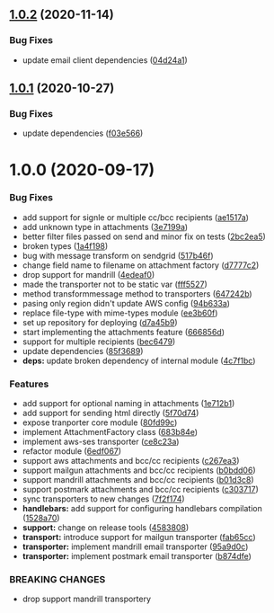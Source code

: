 ## [1.0.2](https://github.com/gkampitakis/email-client/compare/v1.0.1...v1.0.2) (2020-11-14)


### Bug Fixes

* update email client dependencies ([04d24a1](https://github.com/gkampitakis/email-client/commit/04d24a15ec2f51ea9c3ed908694ee247ec46eb47))

## [1.0.1](https://github.com/gkampitakis/email-client/compare/v1.0.0...v1.0.1) (2020-10-27)


### Bug Fixes

* update dependencies ([f03e566](https://github.com/gkampitakis/email-client/commit/f03e566e1d4258c247d01f5f4c1218b8a3130ee8))

# 1.0.0 (2020-09-17)


### Bug Fixes

* add support for signle or multiple cc/bcc recipients ([ae1517a](https://github.com/gkampitakis/email-client/commit/ae1517a74ee6cb314e732ad585a2ca1a340bed3f))
* add unknown type in attachments ([3e7199a](https://github.com/gkampitakis/email-client/commit/3e7199a9f32af5a7cb23dad1f3986e8ae233e6e9))
* better filter files passed on send and minor fix on tests ([2bc2ea5](https://github.com/gkampitakis/email-client/commit/2bc2ea534d6193a2c85479a3614fe69ce5274796))
* broken types ([1a4f198](https://github.com/gkampitakis/email-client/commit/1a4f1987bb3f36179414d952867ebb68fa8c7fcf))
* bug with message transform on sendgrid ([517b46f](https://github.com/gkampitakis/email-client/commit/517b46fd9354f641b8b683413630cce263d9ed04))
* change field name to filename on attachment factory ([d7777c2](https://github.com/gkampitakis/email-client/commit/d7777c2a7587f9d71046ccbf4d4490f840cc0d5e))
* drop support for mandrill ([4edeaf0](https://github.com/gkampitakis/email-client/commit/4edeaf017fe035d6b049a03a774d811f83ed4d30))
* made the transporter not to be static var ([fff5527](https://github.com/gkampitakis/email-client/commit/fff55279c31af44d22084610393b028beb70b9db))
* method transformmessage method to transporters ([647242b](https://github.com/gkampitakis/email-client/commit/647242b3561dc8afd16cad9698abdcc676c83a56))
* pasing only region didn't update AWS config ([94b633a](https://github.com/gkampitakis/email-client/commit/94b633ab424aa5ab0989bb9a279f3b1c27ade54b))
* replace file-type with mime-types module ([ee3b60f](https://github.com/gkampitakis/email-client/commit/ee3b60f1b1231b2975b44f2befc5fc712780c125))
* set up repository for deploying ([d7a45b9](https://github.com/gkampitakis/email-client/commit/d7a45b9d462c11430d002d569b4f53f873ae64ad))
* start implementing the attachments feature ([666856d](https://github.com/gkampitakis/email-client/commit/666856dc02d65a12f5e7a650324077aee2483a2e))
* support for multiple recipients ([bec6479](https://github.com/gkampitakis/email-client/commit/bec6479cd483f62390c0076539d02532e3376aa6))
* update dependencies ([85f3689](https://github.com/gkampitakis/email-client/commit/85f3689fb11e50dd0f5907a432b6cca50290b68e))
* **deps:** update broken dependency of internal module ([4c7f1bc](https://github.com/gkampitakis/email-client/commit/4c7f1bcbb1021ab85c2d8af1596baa01c8881f29))


### Features

* add support for optional naming in attachments ([1e712b1](https://github.com/gkampitakis/email-client/commit/1e712b1c81d078d50780c3000650441314192b40))
* add support for sending html directly ([5f70d74](https://github.com/gkampitakis/email-client/commit/5f70d74fce053c843335d7af6046ad516c8577f8))
* expose tranporter core module ([80fd99c](https://github.com/gkampitakis/email-client/commit/80fd99cb3ffc72c625f29443df8740bfd00ce5b4))
* implement AttachmentFactory class ([683b84e](https://github.com/gkampitakis/email-client/commit/683b84e1dcf23e579747ab8030a9fc0197b08007))
* implement aws-ses transporter ([ce8c23a](https://github.com/gkampitakis/email-client/commit/ce8c23af354d935cd0388001265adfce8781f8a3))
* refactor module ([6edf067](https://github.com/gkampitakis/email-client/commit/6edf06702e27c205f27528316b403bf94354144c))
* support aws attachments and bcc/cc recipients ([c267ea3](https://github.com/gkampitakis/email-client/commit/c267ea319a656c6c658c70d38399fc2b2e9f7e74))
* support mailgun attachments and bcc/cc recipients ([b0bdd06](https://github.com/gkampitakis/email-client/commit/b0bdd062fa9412373d828c1bc8dc1284a0038416))
* support mandrill attachments and bcc/cc recipients ([b01d3c8](https://github.com/gkampitakis/email-client/commit/b01d3c8b061f067849ef1f1e3cc7f8f7249af859))
* support postmark attachments and bcc/cc recipients ([c303717](https://github.com/gkampitakis/email-client/commit/c3037170f6b3cb79ead031b8418352211b3906ce))
* sync transporters to new changes ([7f2f174](https://github.com/gkampitakis/email-client/commit/7f2f1749b83ca7195ee54b6ad46d137eda0586b1))
* **handlebars:** add support for configuring handlebars compilation ([1528a70](https://github.com/gkampitakis/email-client/commit/1528a7052270fe12fcb219d0bbc7812edc581bdd))
* **support:** change on release tools ([4583808](https://github.com/gkampitakis/email-client/commit/4583808cf83ab85e20d337079c3d3bcf0d85d5f7))
* **transport:** introduce support for mailgun transporter ([fab65cc](https://github.com/gkampitakis/email-client/commit/fab65cccc26165f189cff71812025e9eefdabea3))
* **transporter:** implement mandrill email transporter ([95a9d0c](https://github.com/gkampitakis/email-client/commit/95a9d0cfa4be6f7a02ddfa33315095019a75d86e))
* **transporter:** implement postmark email transporter ([b874dfe](https://github.com/gkampitakis/email-client/commit/b874dfe908e64aaf6eb5f629ae68b026a0258eae))


### BREAKING CHANGES

* drop support mandrill transportery
